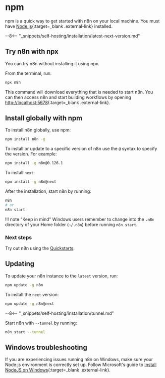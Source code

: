 # npm

npm is a quick way to get started with n8n on your local machine. You must have [Node.js](https://nodejs.org/en/){:target=_blank .external-link} installed.

--8<-- "_snippets/self-hosting/installation/latest-next-version.md"

## Try n8n with npx

You can try n8n without installing it using npx.

From the terminal, run:

```bash
npx n8n
```

This command will download everything that is needed to start n8n. You can then access n8n and start building workflows by opening [http://localhost:5678](http://localhost:5678){:target=_blank .external-link}.

## Install globally with npm

To install n8n globally, use npm:

```bash
npm install n8n -g
```

To install or update to a specific version of n8n use the `@` syntax to specify the version. For example:

```bash
npm install -g n8n@0.126.1
```

To install `next`:

```bash
npm install -g n8n@next
```

After the installation, start n8n by running:

```bash
n8n
# or
n8n start
```

!!! note "Keep in mind"
    Windows users remember to change into the `.n8n` directory of your Home folder (`~/.n8n`) before running `n8n start`.

### Next steps

Try out n8n using the [Quickstarts](/try-it-out/).

## Updating

To update your n8n instance to the `latest` version, run:

```bash
npm update -g n8n
```

To install the `next` version:

```bash
npm update -g n8n@next
```

--8<-- "_snippets/self-hosting/installation/tunnel.md"

Start n8n with `--tunnel` by running:

```bash
n8n start --tunnel
```

## Windows troubleshooting

If you are experiencing issues running n8n on Windows, make sure your Node.js environment is correctly set up. Follow Microsoft's guide to [Install NodeJS on Windows](https://learn.microsoft.com/en-us/windows/dev-environment/javascript/nodejs-on-windows){:target=_blank .external-link}.
